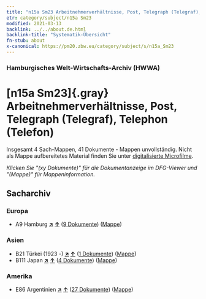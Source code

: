 ```yaml
---
title: "n15a Sm23 Arbeitnehmerverhältnisse, Post, Telegraph (Telegraf), Telephon (Telefon)"
etr: category/subject/n15a Sm23
modified: 2021-03-13
backlink: ../../about.de.html
backlink-title: "Systematik-Übersicht"
fn-stub: about
x-canonical: https://pm20.zbw.eu/category/subject/s/n15a_Sm23
---
```


### Hamburgisches Welt-Wirtschafts-Archiv (HWWA)
# [n15a Sm23]{.gray}&#8201; Arbeitnehmerverhältnisse, Post, Telegraph (Telegraf), Telephon (Telefon)&#160; 




Insgesamt 4 Sach-Mappen, 41 Dokumente - Mappen unvollständig.
Nicht als Mappe aufbereitetes Material finden Sie unter [digitalisierte Microfilme](/film/h1_sh.de.html).

_Klicken Sie "(xy Dokumente)" für die Dokumentanzeige im DFG-Viewer und "(Mappe)" für Mappeninformation._

## Sacharchiv




### Europa

- A9 Hamburg [**&nearr;**](../../../geo/i/140905/about.de.html "Hamburg (alle Mappen)") [**&uarr;**](../../../geo/about.de.html#A9 "Ländersystematik") (<a href="https://pm20.zbw.eu/dfgview/sh/140905,145226" title="über: Hamburg : Arbeitnehmerverhältnisse, Post, Telegraph (Telegraf), Telephon (Telefon)" target="_blank">9 Dokumente</a>) ([Mappe](../../../../folder/sh/1409xx/140905/1452xx/145226/about.de.html))

### Asien

- B21 Türkei (1923 -) [**&nearr;**](../../../geo/i/141111/about.de.html "Türkei (1923 -) (alle Mappen)") [**&uarr;**](../../../geo/about.de.html#B21 "Ländersystematik") (<a href="https://pm20.zbw.eu/dfgview/sh/141111,145226" title="über: Türkei (1923 -) : Arbeitnehmerverhältnisse, Post, Telegraph (Telegraf), Telephon (Telefon)" target="_blank">1 Dokumente</a>) ([Mappe](../../../../folder/sh/1411xx/141111/1452xx/145226/about.de.html))
- B111 Japan [**&nearr;**](../../../geo/i/141272/about.de.html "Japan (alle Mappen)") [**&uarr;**](../../../geo/about.de.html#B111 "Ländersystematik") (<a href="https://pm20.zbw.eu/dfgview/sh/141272,145226" title="über: Japan : Arbeitnehmerverhältnisse, Post, Telegraph (Telegraf), Telephon (Telefon)" target="_blank">4 Dokumente</a>) ([Mappe](../../../../folder/sh/1412xx/141272/1452xx/145226/about.de.html))

### Amerika

- E86 Argentinien [**&nearr;**](../../../geo/i/141692/about.de.html "Argentinien (alle Mappen)") [**&uarr;**](../../../geo/about.de.html#E86 "Ländersystematik") (<a href="https://pm20.zbw.eu/dfgview/sh/141692,145226" title="über: Argentinien : Arbeitnehmerverhältnisse, Post, Telegraph (Telegraf), Telephon (Telefon)" target="_blank">27 Dokumente</a>) ([Mappe](../../../../folder/sh/1416xx/141692/1452xx/145226/about.de.html))


